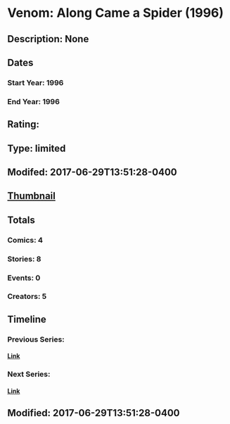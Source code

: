 # Venom: Along Came a Spider (1996)
## Description: None
## Dates
### Start Year: 1996
### End Year: 1996
## Rating: 
## Type: limited
## Modifed: 2017-06-29T13:51:28-0400
## [Thumbnail](http://i.annihil.us/u/prod/marvel/i/mg/3/f0/59553e0906fe4.jpg)
## Totals
### Comics: 4
### Stories: 8
### Events: 0
### Creators: 5
## Timeline
### Previous Series: 
#### [Link]()
### Next Series: 
#### [Link]()
## Modified: 2017-06-29T13:51:28-0400